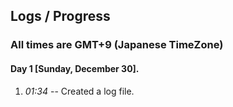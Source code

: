 ## Logs / Progress

### All times are GMT+9 (Japanese TimeZone)

#### Day 1 [Sunday, December 30].

1. _01:34_ -- Created a log file.
